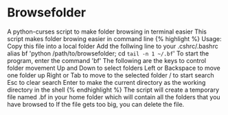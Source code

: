 # Browsefolder
A python-curses script to make folder browsing in terminal easier
This script makes folder browing easier in command line
{% highlight %}
Usage: Copy this file into a local folder
       Add the follwing line to your .cshrc/.bashrc
       alias bf 'python /path/to/browsefolder; cd `tail -n 1 ~/.bf`'
       To start the program, enter the command 'bf'
       The following are the keys to control folder movement
       Up and Down            to select folders
       Left or Backspace      to move one folder up
       Right or Tab           to move to the selected folder
       /                      to start search
       Esc                    to clear search
       Enter                  to make the current directory as the working directory in the shell
{% endhighlight %}
The script will create a temporary file named .bf in your home folder which will contain all the folders that you have browsed to
If the file gets too big, you can delete the file.
